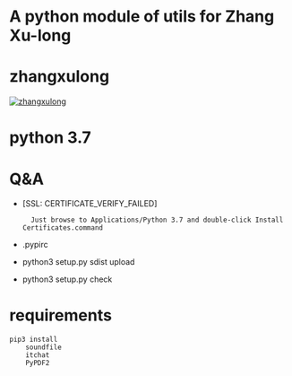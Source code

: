 # A python module of utils for Zhang Xu-long

# zhangxulong
[![zhangxulong](https://img.shields.io/pypi/v/zhangxulong.svg)](https://pypi.python.org/pypi/zhangxulong)

# python 3.7
 
# Q&A

* [SSL: CERTIFICATE_VERIFY_FAILED] 

        Just browse to Applications/Python 3.7 and double-click Install Certificates.command
          
* .pypirc

* python3 setup.py sdist upload
* python3 setup.py check


# requirements

    pip3 install 
        soundfile 
        itchat 
        PyPDF2